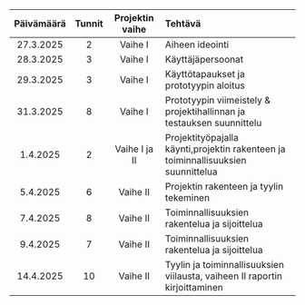 |Päivämäärä|Tunnit|Projektin vaihe|Tehtävä|
|:---:|:---:|:---:|:---|
|27.3.2025|2|Vaihe I|Aiheen ideointi|
|28.3.2025|3|Vaihe I|Käyttäjäpersoonat|
|29.3.2025|3|Vaihe I|Käyttötapaukset ja prototyypin aloitus|
|31.3.2025|8|Vaihe I|Prototyypin viimeistely & projektihallinnan ja testauksen suunnittelu|
|1.4.2025|2|Vaihe I ja II|Projektityöpajalla käynti,projektin rakenteen ja toiminnallisuuksien suunnittelua|
|5.4.2025|6|Vaihe II|Projektin rakenteen ja tyylin tekeminen|
|7.4.2025|8|Vaihe II|Toiminnallisuuksien rakentelua ja sijoittelua|
|9.4.2025|7|Vaihe II|Toiminnallisuuksien rakentelua ja sijoittelua|
|14.4.2025|10|Vaihe II|Tyylin ja toiminnallisuuksien viilausta, vaiheen II raportin kirjoittaminen|
